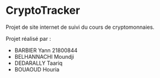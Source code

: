 # CryptoTracker
Projet de site internet de suivi du cours de cryptomonnaies.

Projet réalisé par :
- BARBIER Yann 21800844
- BELHANNACHI Moundji
- DEDARALLY Taariq 
- BOUAOUD Houria    
